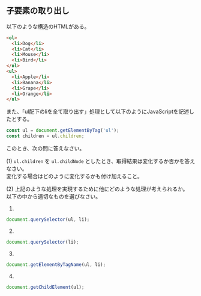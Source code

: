 ## 子要素の取り出し
以下のような構造のHTMLがある。
```HTML
<ol>
  <li>Dog</li>
  <li>Cat</li>
  <li>Mouse</li>
  <li>Bird</li>
</ol>
<ul>
  <li>Apple</li>
  <li>Banana</li>
  <li>Grape</li>
  <li>Orange</li>
</ul>
```
また、「ul配下のliを全て取り出す」処理として以下のようにJavaScriptを記述したとする。
```javascript
const ul = document.getElementByTag('ul');
const children = ul.children;
```

このとき、次の問に答えなさい。

(1) `ul.children` を `ul.childNode` としたとき、取得結果は変化するか否かを答えなさい。<br>
    変化する場合はどのように変化するかも付け加えること。

(2) 上記のような処理を実現するために他にどのような処理が考えられるか。<br>
    以下の中から適切なものを選びなさい。

1.
```JavaScript
document.querySelector(ul, li);
```

2.
```JavaScript
document.querySelector(li);
```

3.
```JavaScript
document.getElementByTagName(ul, li);
```

4.
```JavaScript
document.getChildElement(ul);
```
